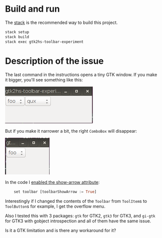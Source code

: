 # Build and run

The [stack](https://docs.haskellstack.org/en/stable/README/) is the recommended way to build this project.

```
stack setup
stack build
stack exec gtk2hs-toolbar-experiment
```

# Description of the issue

The last command in the instructions opens a tiny GTK window. If you make it bigger, you'll see something like this:

![Screenshot of the window](img/wide.png)

But if you make it narrower a bit, the right `ComboBox` will disappear:

![Screenshot of the narrowed window](img/narrow.png)

In the code I [enabled the show-arrow attribute](https://github.com/maoe/gtk2hs-toolbar-experiment/blob/f5e63f7d944d3d48cd04217dac39aad77091bac0/Gtk2Hs.hs#L23):

```haskell
    set toolbar [toolbarShowArrow := True]
```

Interestingly if I changed the contents of the `Toolbar` from `ToolItem`s to `ToolButton`s for example, I get the overflow menu.

Also I tested this with 3 packages: `gtk` for GTK2, `gtk3` for GTK3, and `gi-gtk` for GTK3 with gobject introspection and all of them have the same issue.

Is it a GTK limitation and is there any workaround for it?

